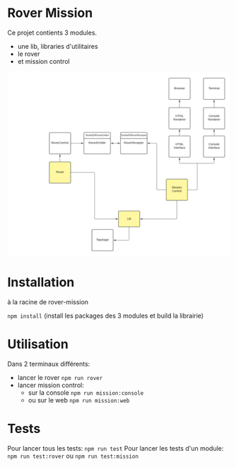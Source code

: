 # Rover Mission

Ce projet contients 3 modules.
 - une lib, libraries d'utilitaires
 - le rover
 - et mission control

![schema architecture](/rover_mission_schema.png)

# Installation

à la racine de rover-mission

`npm install` (install les packages des 3 modules et build la librairie)

# Utilisation

Dans 2 terminaux différents:
- lancer le rover `npm run rover`
- lancer mission control: 
   - sur la console `npm run mission:console`
   - ou sur le web `npm run mission:web`

# Tests

Pour lancer tous les tests: `npm run test`
Pour lancer les tests d'un module: `npm run test:rover` ou `npm run test:mission`

